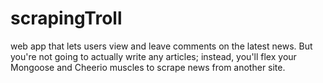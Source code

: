 # scrapingTroll
web app that lets users view and leave comments on the latest news. But you're not going to actually write any articles; instead, you'll flex your Mongoose and Cheerio muscles to scrape news from another site.
